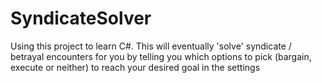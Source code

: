 # SyndicateSolver
Using this project to learn C#. This will eventually 'solve' syndicate / betrayal encounters for you by telling you which options to pick (bargain, execute or neither) to reach your desired goal in the settings
